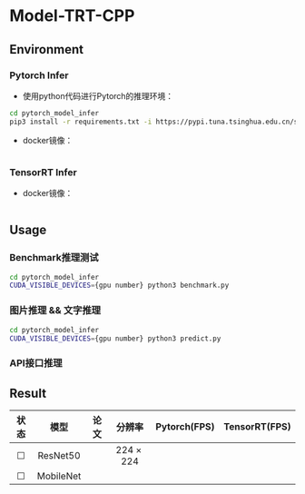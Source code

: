 # Model-TRT-CPP

## Environment

### Pytorch Infer

* 使用python代码进行Pytorch的推理环境：
```bash
cd pytorch_model_infer
pip3 install -r requirements.txt -i https://pypi.tuna.tsinghua.edu.cn/simple
```
* docker镜像：
```bash
```

### TensorRT Infer

* docker镜像：
```bash

```
## Usage

### Benchmark推理测试

```bash
cd pytorch_model_infer
CUDA_VISIBLE_DEVICES={gpu number} python3 benchmark.py
```

### 图片推理 && 文字推理

```bash
cd pytorch_model_infer
CUDA_VISIBLE_DEVICES={gpu number} python3 predict.py
```

### API接口推理


## Result

| 状态 | 模型 | 论文 | 分辨率 | Pytorch(FPS) | TensorRT(FPS) |
| :-----: | :-----:| :-----: | :------: | :------: | :------: | 
| &#x2610; | ResNet50 | | $224\times 224$ |  | |
| &#x2610; | MobileNet | | |  | |


